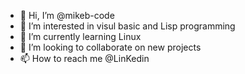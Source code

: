 - 👋 Hi, I’m @mikeb-code
- 👀 I’m interested in visul basic and Lisp programming
- 🌱 I’m currently learning Linux
- 💞️ I’m looking to collaborate on new projects
- 📫 How to reach me @LinKedin

<!---
mikeb-code/mikeb-code is a ✨ special ✨ repository because its `README.md` (this file) appears on your GitHub profile.
You can click the Preview link to take a look at your changes.
--->

